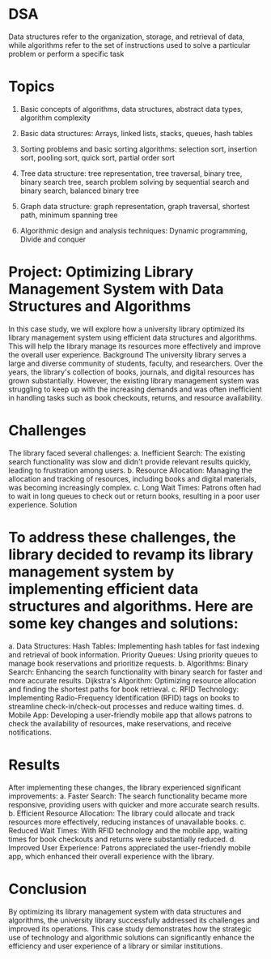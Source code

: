 # DSA
Data structures refer to the organization, storage, and retrieval of data, while algorithms refer to the set of instructions used to solve a particular problem or perform a specific task
# Topics
1. Basic concepts of algorithms, data structures, abstract data types, algorithm complexity

2. Basic data structures: Arrays, linked lists, stacks, queues, hash tables

3. Sorting problems and basic sorting algorithms: selection sort, insertion sort, pooling sort, quick sort, partial order sort

4. Tree data structure: tree representation, tree traversal, binary tree, binary search tree, search problem solving by sequential search and binary search, balanced binary tree

5. Graph data structure: graph representation, graph traversal, shortest path, minimum spanning tree

6. Algorithmic design and analysis techniques: Dynamic programming, Divide and conquer

# Project: Optimizing Library Management System with Data Structures and Algorithms


In this case study, we will explore how a university library optimized its library management system using efficient data structures and algorithms. This will help the library manage its resources more effectively and improve the overall user experience.
Background
The university library serves a large and diverse community of students, faculty, and researchers. Over the years, the library's collection of books, journals, and digital resources has grown substantially. However, the existing library management system was struggling to keep up with the increasing demands and was often inefficient in handling tasks such as book checkouts, returns, and resource availability.
# Challenges
The library faced several challenges:
a. Inefficient Search: The existing search functionality was slow and didn't provide relevant results quickly, leading to frustration among users.
b. Resource Allocation: Managing the allocation and tracking of resources, including books and digital materials, was becoming increasingly complex.
c. Long Wait Times: Patrons often had to wait in long queues to check out or return books, resulting in a poor user experience.
Solution
# To address these challenges, the library decided to revamp its library management system by implementing efficient data structures and algorithms. Here are some key changes and solutions:
a. Data Structures:
Hash Tables: Implementing hash tables for fast indexing and retrieval of book information.
Priority Queues: Using priority queues to manage book reservations and prioritize requests.
b. Algorithms:
Binary Search: Enhancing the search functionality with binary search for faster and more accurate results.
Dijkstra's Algorithm: Optimizing resource allocation and finding the shortest paths for book retrieval.
c. RFID Technology: Implementing Radio-Frequency Identification (RFID) tags on books to streamline check-in/check-out processes and reduce waiting times.
d. Mobile App: Developing a user-friendly mobile app that allows patrons to check the availability of resources, make reservations, and receive notifications.
# Results
After implementing these changes, the library experienced significant improvements:
a. Faster Search: The search functionality became more responsive, providing users with quicker and more accurate search results.
b. Efficient Resource Allocation: The library could allocate and track resources more effectively, reducing instances of unavailable books.
c. Reduced Wait Times: With RFID technology and the mobile app, waiting times for book checkouts and returns were substantially reduced.
d. Improved User Experience: Patrons appreciated the user-friendly mobile app, which enhanced their overall experience with the library.
# Conclusion
By optimizing its library management system with data structures and algorithms, the university library successfully addressed its challenges and improved its operations. This case study demonstrates how the strategic use of technology and algorithmic solutions can significantly enhance the efficiency and user experience of a library or similar institutions.

